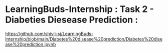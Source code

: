# LearningBuds-Internship : Task 2 - Diabeties Diesease Prediction : 
https://github.com/shivji-sj/LearningBuds-Internship/blob/main/Diabetes%20disease%20prediction/Diabetes%20disease%20prediction.ipynb


